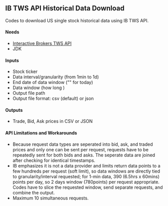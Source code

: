## IB TWS API Historical Data Download

Codes to download US single stock historical data using IB TWS API.  

#### Needs
- [Interactive Brokers TWS API](https://ibkrcampus.com/ibkr-api-page/twsapi-doc/#find-the-api)
- JDK

#### Inputs
- Stock ticker
- Data interval/granularity (from 1min to 1d)
- End date of data window ("" for today)
- Data window (how long )
- Output file path 
- Output file format: csv (default) or json

#### Outputs
- Trade, Bid, Ask prices in CSV or JSON


#### API Limitations and Workarounds
- Because request data types are seperated into bid, ask, and traded prices and only one can be sent per request, requests have to be repeatedly sent for both bids and asks. The seperate data are joined after checking for identical timestamps.
- IB emphasizes it is not a data provider and limits return data points to a few hundreds per request (soft limit), so data windows are directly tied to granularity/interval requested; for 1-min data, 390 (6.5hrs x 60mins) points per day, so 2 days window (780points) per request appropriate. Codes have to slice the requested window, send separate requests, and combine the output. 
- Maximum 10 simultaneous requests.
